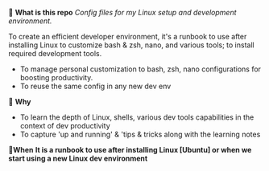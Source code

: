 :thinking: **What is this repo**
_Config files for my Linux setup and development environment._

To create an efficient developer environment, it's a runbook to use after installing Linux to customize bash & zsh, nano, and various tools; to install required development tools.

* To manage personal customization to bash, zsh, nano configurations for boosting productivity. 
* To reuse the same config in any new dev env 

:clap: **Why**
* To learn the depth of Linux, shells, various dev tools capabilities in the context of dev productivity
* To capture 'up and running' & 'tips & tricks along with the learning notes 

:rocket:**When**
**It is a runbook to use after installing Linux [Ubuntu] or when we start using a new Linux dev environment**
